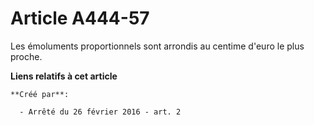 # Article A444-57

Les émoluments proportionnels sont arrondis au centime d'euro le plus proche.

**Liens relatifs à cet article**

	**Créé par**:

	  - Arrêté du 26 février 2016 - art. 2
